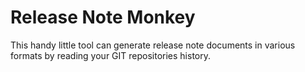 # Release Note Monkey

This handy little tool can generate release note documents in various formats by reading your GIT repositories history. 